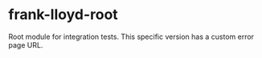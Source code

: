 # frank-lloyd-root

Root module for integration tests. This specific version has a custom error page URL.
